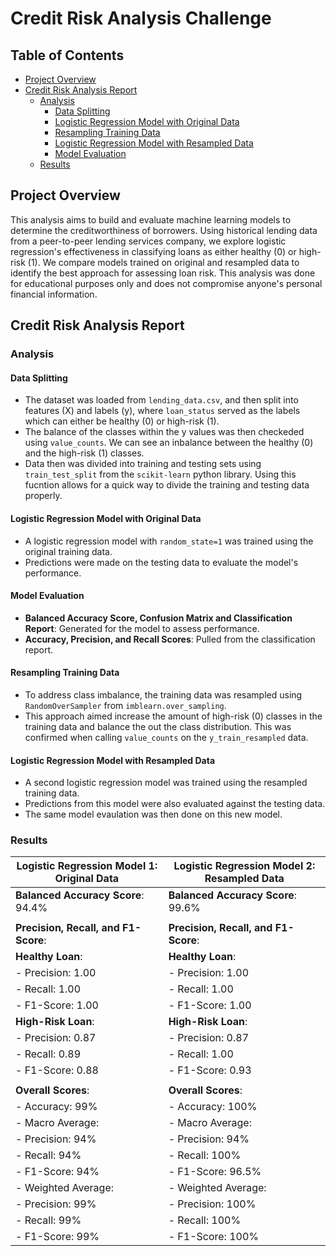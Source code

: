 # Credit Risk Analysis Challenge

## Table of Contents
- [Project Overview](#project-overview)
- [Credit Risk Analysis Report](#credit-risk-analysis-report)
  - [Analysis](#analysis)
    - [Data Splitting](#data-splitting)
    - [Logistic Regression Model with Original Data](#logistic-regression-model-with-original-data)
    - [Resampling Training Data](#resampling-training-data)
    - [Logistic Regression Model with Resampled Data](#logistic-regression-model-with-resampled-data)
    - [Model Evaluation](#model-evaluation)
  - [Results](#results)

## Project Overview
This analysis aims to build and evaluate machine learning models to determine the creditworthiness of borrowers. Using historical lending data from a peer-to-peer lending services company, we explore logistic regression's effectiveness in classifying loans as either healthy (0) or high-risk (1). We compare models trained on original and resampled data to identify the best approach for assessing loan risk. This analysis was done for educational purposes only and does not compromise anyone's personal financial information.

## Credit Risk Analysis Report

### Analysis

#### Data Splitting
- The dataset was loaded from `lending_data.csv`, and then split into features (X) and labels (y), where `loan_status` served as the labels which can either be healthy (0) or high-risk (1).
- The balance of the classes within the y values was then checkeded using `value_counts`. We can see an inbalance between the healthy (0) and the high-risk (1) classes.
- Data then was divided into training and testing sets using `train_test_split` from the `scikit-learn` python library. Using this fucntion allows for a quick way to divide the training and testing data properly.

#### Logistic Regression Model with Original Data
- A logistic regression model with `random_state=1` was trained using the original training data.
- Predictions were made on the testing data to evaluate the model's performance.

#### Model Evaluation
- **Balanced Accuracy Score, Confusion Matrix and Classification Report**: Generated for the model to assess performance.
- **Accuracy, Precision, and Recall Scores**: Pulled from the classification report.

#### Resampling Training Data
- To address class imbalance, the training data was resampled using `RandomOverSampler` from `imblearn.over_sampling`.
- This approach aimed increase the amount of high-risk (0) classes in the training data and balance the out the class distribution. This was confirmed when calling `value_counts` on the `y_train_resampled` data.

#### Logistic Regression Model with Resampled Data
- A second logistic regression model was trained using the resampled training data.
- Predictions from this model were also evaluated against the testing data.
- The same model evaulation was then done on this new model.

### Results

| Logistic Regression Model 1: Original Data | Logistic Regression Model 2: Resampled Data |
|--------------------------------------------|---------------------------------------------|
| **Balanced Accuracy Score**: 94.4%         | **Balanced Accuracy Score**: 99.6%          |
|                                            |                                             |
| **Precision, Recall, and F1-Score**:       | **Precision, Recall, and F1-Score**:        |
| **Healthy Loan**:                          | **Healthy Loan**:                           |
| - Precision: 1.00                          | - Precision: 1.00                           |
| - Recall: 1.00                             | - Recall: 1.00                              |
| - F1-Score: 1.00                           | - F1-Score: 1.00                            |
| **High-Risk Loan**:                        | **High-Risk Loan**:                         |
| - Precision: 0.87                          | - Precision: 0.87                           |
| - Recall: 0.89                             | - Recall: 1.00                              |
| - F1-Score: 0.88                           | - F1-Score: 0.93                            |
|                                            |                                             |
| **Overall Scores**:                        | **Overall Scores**:                         |
| - Accuracy: 99%                            | - Accuracy: 100%                            |
| - Macro Average:                           | - Macro Average:                            |
|   - Precision: 94%                         |   - Precision: 94%                          |
|   - Recall: 94%                            |   - Recall: 100%                            |
|   - F1-Score: 94%                          |   - F1-Score: 96.5%                         |
| - Weighted Average:                        | - Weighted Average:                         |
|   - Precision: 99%                         |   - Precision: 100%                         |
|   - Recall: 99%                            |   - Recall: 100%                            |
|   - F1-Score: 99%                          |   - F1-Score: 100%                          |

